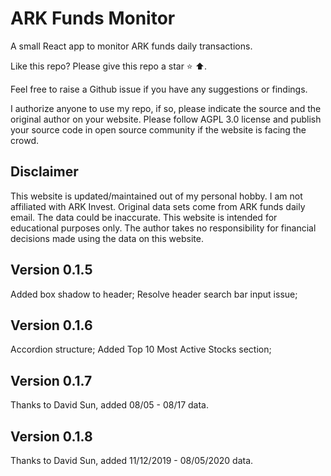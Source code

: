 # ARK Funds Monitor
A small React app to monitor ARK funds daily transactions.

Like this repo? Please give this repo a star ⭐ ⬆️.

Feel free to raise a Github issue if you have any suggestions or findings.

I authorize anyone to use my repo, if so, please indicate the source and the original author on your website. 
Please follow AGPL 3.0 license and publish your source code in open source community if the website is facing the crowd.

## Disclaimer
This website is updated/maintained out of my personal hobby. I am not affiliated with ARK Invest.
Original data sets come from ARK funds daily email. The data could be inaccurate.
This website is intended for educational purposes only.
The author takes no responsibility for financial decisions made using the data on this website.

## Version 0.1.5
Added box shadow to header;
Resolve header search bar input issue;

## Version 0.1.6
Accordion structure;
Added Top 10 Most Active Stocks section;

## Version 0.1.7
Thanks to David Sun, added 08/05 - 08/17 data.

## Version 0.1.8
Thanks to David Sun, added 11/12/2019 - 08/05/2020 data.
